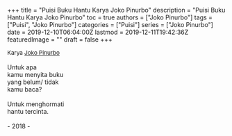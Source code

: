 +++
title = "Puisi Buku Hantu Karya Joko Pinurbo"
description = "Puisi Buku Hantu Karya Joko Pinurbo"
toc = true
authors = ["Joko Pinurbo"]
tags = ["Puisi", "Joko Pinurbo"]
categories = ["Puisi"]
series = ["Joko Pinurbo"]
date = 2019-12-10T06:04:00Z
lastmod = 2019-12-11T19:42:36Z
featuredImage = ""
draft = false
+++

<div style="text-align: justify;">
<div style="font-size: small;">Karya <a href="/authors/joko-pinurbo/" target="_blank">Joko Pinurbo</a></div><br />
Untuk apa<br />kamu menyita buku<br />yang belum/ tidak<br />kamu baca?<br /><br />Untuk menghormati<br />hantu tercinta.<br /><br />- 2018 -</div>
